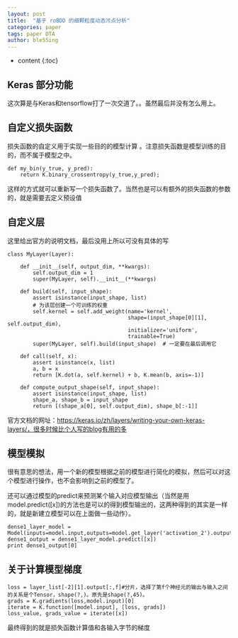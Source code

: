 ```yaml
---
layout: post
title:  "基于 roBDD 的细颗粒度动态污点分析"
categories: paper
tags: paper DTA
author: ble55ing
---
```


* content
{:toc}
## Keras 部分功能 

这次算是与Keras和tensorflow打了一次交道了。。虽然最后并没有怎么用上。

## 自定义损失函数

损失函数的自定义用于实现一些目的的模型计算 。注意损失函数是模型训练的目的，而不属于模型之中。

```
def my_bin(y_true, y_pred):
    return K.binary_crossentropy(y_true,y_pred);
```

这样的方式就可以重新写一个损失函数了。当然也是可以有额外的损失函数的参数的，就是需要去定义预设值

## 自定义层

这里给出官方的说明文档，最后没用上所以可没有具体的写

```
class MyLayer(Layer):

    def __init__(self, output_dim, **kwargs):
        self.output_dim = 1
        super(MyLayer, self).__init__(**kwargs)

    def build(self, input_shape):
        assert isinstance(input_shape, list)
        # 为该层创建一个可训练的权重
        self.kernel = self.add_weight(name='kernel',
                                      shape=(input_shape[0][1], self.output_dim),
                                      initializer='uniform',
                                      trainable=True)
        super(MyLayer, self).build(input_shape)  # 一定要在最后调用它

    def call(self, x):
        assert isinstance(x, list)
        a, b = x
        return [K.dot(a, self.kernel) + b, K.mean(b, axis=-1)]

    def compute_output_shape(self, input_shape):
        assert isinstance(input_shape, list)
        shape_a, shape_b = input_shape
        return [(shape_a[0], self.output_dim), shape_b[:-1]]
```

官方文档的网址：https://keras.io/zh/layers/writing-your-own-keras-layers/，很多时候比个人写的blog有用的多

## 模型模拟

很有意思的想法，用一个新的模型根据之前的模型进行简化的模拟，然后可以对这个模型进行操作，也不会影响到之前的模型了。

还可以通过模型的predict来预测某个输入对应模型输出（当然是用model.predict([x])的方法也是可以的得到模型输出的，这两种得到的其实是一样的，就是新建立模型可以在上面做一些动作）。

```
dense1_layer_model = Model(inputs=model.input,outputs=model.get_layer('activation_2').output)
dense1_output = dense1_layer_model.predict([x])
print dense1_output[0]
```

## 关于计算模型梯度

```
loss = layer_list[-2][1].output[:,f]#分片，选择了第f个神经元的输出与输入之间的关系是个Tensor，shape(?,)。原先是shape(?,45)。
grads = K.gradients(loss,model.input)[0]
iterate = K.function([model.input], [loss, grads])
loss_value, grads_value = iterate([x])
```

最终得到的就是损失函数计算值和各输入字节的梯度



